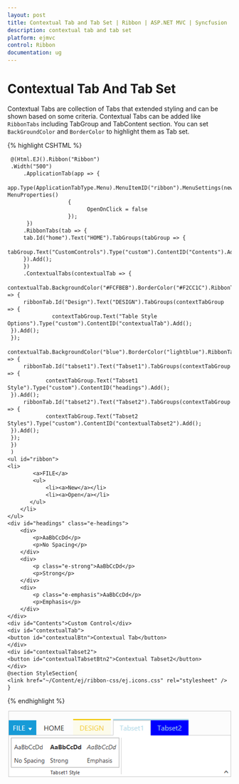 ```yaml
---
layout: post
title: Contextual Tab and Tab Set | Ribbon | ASP.NET MVC | Syncfusion
description: contextual tab and tab set
platform: ejmvc
control: Ribbon
documentation: ug
---
```


# Contextual Tab And Tab Set

Contextual Tabs are collection of Tabs that extended styling and can be shown based on some criteria. Contextual Tabs can be added like `RibbonTabs` including TabGroup and TabContent section. You can set `BackGroundColor` and `BorderColor` to highlight them as Tab set.

{% highlight CSHTML %}

     @(Html.EJ().Ribbon("Ribbon")
     .Width("500")
         .ApplicationTab(app => {
                 app.Type(ApplicationTabType.Menu).MenuItemID("ribbon").MenuSettings(new MenuProperties()
                       {
                             OpenOnClick = false
                       });
          })
         .RibbonTabs(tab => {
         tab.Id("home").Text("HOME").TabGroups(tabGroup => {
                 tabGroup.Text("CustomControls").Type("custom").ContentID("Contents").Add();
         }).Add();
         })
         .ContextualTabs(contextualTab => {
         contextualTab.BackgroundColor("#FCFBEB").BorderColor("#F2CC1C").RibbonTabs(ribbonTab => {
         ribbonTab.Id("Design").Text("DESIGN").TabGroups(contextTabGroup => {
                  contextTabGroup.Text("Table Style Options").Type("custom").ContentID("contextualTab").Add();
     }).Add();
     });
         contextualTab.BackgroundColor("blue").BorderColor("lightblue").RibbonTabs(ribbonTab => {
         ribbonTab.Id("tabset1").Text("Tabset1").TabGroups(contextTabGroup => {
                contextTabGroup.Text("Tabset1 Style").Type("custom").ContentID("headings").Add();
     }).Add();
         ribbonTab.Id("tabset2").Text("Tabset2").TabGroups(contextTabGroup => {
                contextTabGroup.Text("Tabset2 Styles").Type("custom").ContentID("contextualTabset2").Add();
     }).Add();
     });
     })
     )
    <ul id="ribbon">
    <li>
            <a>FILE</a>
            <ul>
                <li><a>New</a></li>
                <li><a>Open</a></li>
           </ul>
        </li>
    </ul>
    <div id="headings" class="e-headings">
        <div>
            <p>AaBbCcDd</p>
            <p>No Spacing</p>
        </div>
        <div>
            <p class="e-strong">AaBbCcDd</p>
            <p>Strong</p>
        </div>
        <div>
            <p class="e-emphasis">AaBbCcDd</p>
            <p>Emphasis</p>
        </div>
    </div>
    <div id="Contents">Custom Control</div>
    <div id="contextualTab">
    <button id="contextualBtn">Contextual Tab</button>
    </div>
    <div id="contextualTabset2">
    <button id="contextualTabsetBtn2">Contextual Tabset2</button>
    </div>
    @section StyleSection{
    <link href="~/Content/ej/ribbon-css/ej.icons.css" rel="stylesheet" />
    }

{% endhighlight  %}

![](Contextual-Tab-and-Tab-Set_images/Contextual-Tab-and-Tab-Set_img1.png)





